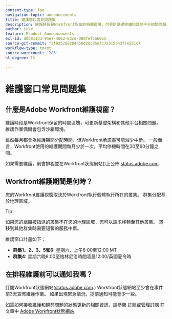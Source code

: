 ```yaml
---
content-type: faq
navigation-topic: announcements
title: 維護窗口常見問題集
description: 維護時段是Workfront保留的時間區塊，可更新基礎架構和其他平台相關問題。 維護作業偶爾會包含沙箱環境。
author: Luke
feature: Product Announcements
exl-id: d0b811d3-94e7-4062-83ce-080fefb56055
source-git-commit: f2f825280204b56d2dc85efc7a315a4377e551c7
workflow-type: tm+mt
source-wordcount: '285'
ht-degree: 1%

---
```


# 維護窗口常見問題集

## 什麼是Adobe Workfront維護視窗？

維護時段是Workfront保留的時間區塊，可更新基礎架構和其他平台相關問題。 維護作業偶爾會包含沙箱環境。

雖然每月都會為維護期間分配時間，但Workfront承諾盡可能減少中斷。 一般而言，Workfront使用的維護期間每月少於一次，平均停機時間在30至60分鐘之間。

如果需要維護，則會排程並在Workfront狀態網站()上公佈 [status.adobe.com](https://status.adobe.com/).

## Workfront維護期間是何時？

您的Workfront維護視窗取決於Workfront執行個體執行所在的叢集。 群集分配基於地理區域。

>[!TIP]
>
>如果您的組織被指派的叢集不在您的地理區域，您可以請求移轉至其他叢集。 遷移到其他群集時需要短暫的服務中斷。 <!--For more information, see [Migrating to another cluster](../../administration-and-setup/administrator-faqs/migrate-to-another-cluster.md).-->

維護窗口計畫如下：

* **群集1、2、3、5和6:** 星期六，上午8:00至12:00 MT
* **群集4:** 星期六晚8:00至格林尼治時間凌晨12:00/英國夏令時

## 在排程維護前可以通知我嗎？

訂閱Workfront狀態網站([status.adobe.com](https://status.adobe.com/).) Workfront狀態網站至少會在事件前3天宣佈維護作業。 如果出現緊急情況，提前通知可能會少一些。

如需如何接收維護和趨勢問題的狀態更新的相關資訊，請參閱 [訂閱或管理訂閱](../../workfront-basics/tips-tricks-and-troubleshooting/understand-the-status-site.md#managing-your-subscription) 在文章中 [Adobe Workfront狀態網站](../../workfront-basics/tips-tricks-and-troubleshooting/understand-the-status-site.md).
